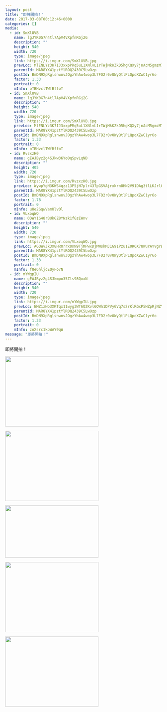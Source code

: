 ```yaml
---
layout: post
title: "即將開拍！" 
date: 2017-03-08T00:12:46+0000 
categories: [] 
media:
  - id: SmXlUVB
    name: lgJYK0G7n4tl7ApV4VXpfnRGj2G
    description: ""   
    height: 540
    width: 720
    type: image/jpeg
    link: https://i.imgur.com/SmXlUVB.jpg
    prevLoc: MlENLYz3K7IJ3xxpPRq5uL1XNlvL1rTWjMkKZkD5hgKQXy7jnAcM5gmzM7MDcg2V42oNx8u7PEjyZK9Di87L1pX6MpFP3JZZ3qZ3hMmQOKXPZnigMYBvl4rJUOW2AGVBONsR4kZWxKjQHM76GWOZl9tRB99GqmB2sKQPYKkgmlFEDDBQzmoLCBk6RAAW0lu5gql185K8CRpKD6B69RURmoQRwxy5t0WLExY65MIBXAMmvA7QUypKLrBA54fPprVZQ4XJiRL
    parentId: MAR8YX41pztYlROQ2439C5LwOzp
    postId: BmDN9XpRglsnwnvJOgzYhAw4wop3L7FD2r0v0WyQtlPLQpoXZwC1yr6o
    factor: 1.33
    portrait: 0
    mInfo: oTBHvclTWfBffoT
  - id: SmXlUVB
    name: lgJYK0G7n4tl7ApV4VXpfnRGj2G
    description: ""   
    height: 540
    width: 720
    type: image/jpeg
    link: https://i.imgur.com/SmXlUVB.jpg
    prevLoc: MlENLYz3K7IJ3xxpPRq5uL1XNlvL1rTWjMkKZkD5hgKQXy7jnAcM5gmzM7MDcg2V42oNx8u7PEjyZK9Di87L1pX6MpFP3JZZ3qZ3hMmQOKXPZnigMYBvl4rJUOW2AGVBONsR4kZWxKjQHM76GWOZl9tRB99GqmB2sKQPYKkgmlFEDDBQzmoLCBk6RAAW0lu5gql185K8CRpKD6B69RURmoQRwxy5t0WLExY65MIBXAMmvA7QUypKLrBA54fPprVZQ4XJiRL
    parentId: MAR8YX41pztYlROQ2439C5LwOzp
    postId: BmDN9XpRglsnwnvJOgzYhAw4wop3L7FD2r0v0WyQtlPLQpoXZwC1yr6o
    factor: 1.33
    portrait: 0
    mInfo: oTBHvclTWfBffoT
  - id: RvzxzH0
    name: gEAJByz2g4SJkw36YoOqSpvLqND
    description: ""   
    height: 405
    width: 720
    type: image/jpeg
    link: https://i.imgur.com/RvzxzH0.jpg
    prevLoc: WywpYgN3KWS4qzz13P5jH7plr437pGSVAjrxkrn8HN2V91DAg3tlLKJrl0l1tqXJ0Yj97DtRwGk47rqLUw52zwW5LAuRqQRnjoxXfkzJEGOM5PHpQVElkMz9CQl2gJyMk2Co008yZWxwUMPELXN0qWcK7xjW1qjQIkxo7zqqZVtEpl7Xm22McZWOG4ZRk2iLBpj69zARcmGWr6824XTxBp1pggANTmB455J6AEFEyR5oNJqDH4EAGxDAZmIjxZ9DOKgR
    parentId: MAR8YX41pztYlROQ2439C5LwOzp
    postId: BmDN9XpRglsnwnvJOgzYhAw4wop3L7FD2r0v0WyQtlPLQpoXZwC1yr6o
    factor: 1.78
    portrait: 0
    mInfo: uUe2GqwVamUlvOl
  - id: VLxoqWQ
    name: ODWY1G48rBUkGZ8YNzk1fGzEWnv
    description: ""   
    height: 540
    width: 720
    type: image/jpeg
    link: https://i.imgur.com/VLxoqWQ.jpg
    prevLoc: AGQWvJk3X8HROrrx0nN9TjMPwxDjMWskMJ1G91Pzu1E0ROX78WurAYVgrBrMiLXOkXz34BuDZk6YznqETy36XvqK8JU8jw9zWNr7c6JAoR984BfKEO9QW6PZtqZQpBKBO2T3YOggGDrQTxypJ7zW0yS8mLnD3r46h1xB01jEOPINPP6kv97wFvYKDBBr7LtxELZZ5EgwCK8MznQBYpIEGDw25vEAtBw92BNLvgIBWVE4OZ0ptGAPk3vQZjF5Oj0xZWqzu7z
    parentId: MAR8YX41pztYlROQ2439C5LwOzp
    postId: BmDN9XpRglsnwnvJOgzYhAw4wop3L7FD2r0v0WyQtlPLQpoXZwC1yr6o
    factor: 1.33
    portrait: 0
    mInfo: f8e6hljcEQyFo7N
  - id: mYWgpIU
    name: gEAJByz2g4SJkmpo35Zls98QoxN
    description: ""   
    height: 540
    width: 720
    type: image/jpeg
    link: https://i.imgur.com/mYWgpIU.jpg
    prevLoc: EMZ1zNo3XKTqx11wyg3WT6Q2Kvl6QWh1DPVyGVq7s2rKlRGxP5HZpRjNZYZ3u7XnrXEZDpFxgZ86wPQquV7gwOrE5OtvDo0pzLNVsLwAl0jE38cqo6vjr3Mwuw1LYonxMrhVMzLZ312nck17YKv3Pgh5OEwLxg2jhYjXWYy89KFoPPXzAQjvtnXRxkk5AOF9nAA0p6p4H2BMKvqJGWFpBPq4QKR4iqnLZ0vgpouVDAEXVvOAtNlmz86EG9i2zGnjVXK2FLK
    parentId: MAR8YX41pztYlROQ2439C5LwOzp
    postId: BmDN9XpRglsnwnvJOgzYhAw4wop3L7FD2r0v0WyQtlPLQpoXZwC1yr6o
    factor: 1.33
    portrait: 0
    mInfo: zoXsrc1kpWAY9qW
message: "即將開拍！"
---
```


即將開拍！


[//]: #media:  
<a href="https://i.imgur.com/SmXlUVB.jpg"><img src="https://i.imgur.com/SmXlUVB.jpg" height="225" width="300" /></a> 
  

<a href="https://i.imgur.com/SmXlUVB.jpg"><img src="https://i.imgur.com/SmXlUVB.jpg" height="225" width="300" /></a> 
  

<a href="https://i.imgur.com/RvzxzH0.jpg"><img src="https://i.imgur.com/RvzxzH0.jpg" height="168" width="300" /></a> 
  

<a href="https://i.imgur.com/VLxoqWQ.jpg"><img src="https://i.imgur.com/VLxoqWQ.jpg" height="225" width="300" /></a> 
  

<a href="https://i.imgur.com/mYWgpIU.jpg"><img src="https://i.imgur.com/mYWgpIU.jpg" height="225" width="300" /></a> 
 
